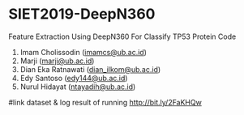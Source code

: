 # SIET2019-DeepN360
Feature Extraction Using DeepN360 For Classify TP53 Protein Code
1. Imam Cholissodin (imamcs@ub.ac.id)
2. Marji (marji@ub.ac.id)
3. Dian Eka Ratnawati (dian_ilkom@ub.ac.id)
4. Edy Santoso (edy144@ub.ac.id)
5. Nurul Hidayat (ntayadih@ub.ac.id)

#link dataset & log result of running
http://bit.ly/2FaKHQw
